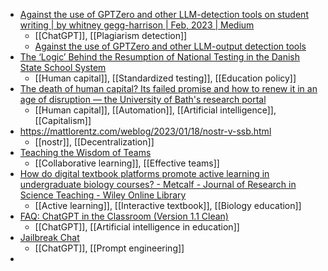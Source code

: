 - [Against the use of GPTZero and other LLM-detection tools on student writing | by whitney gegg-harrison | Feb, 2023 | Medium](https://writerethink.medium.com/against-the-use-of-gptzero-and-other-llm-detection-tools-on-student-writing-b876b9d1b587)
	- [[ChatGPT]], [[Plagiarism detection]]
	- [Against the use of GPTZero and other LLM-output detection tools](https://docs.google.com/document/d/1CXgsYD-Sk-FqrbiaK2XeRwgRK56RG7-1rX2DDMV0JAA/mobilebasic)
- [The ‘Logic’ Behind the Resumption of National Testing in the Danish State School System](https://blog.eera-ecer.de/national-testing-in-the-danish-state-school/)
	- [[Human capital]], [[Standardized testing]], [[Education policy]]
- [The death of human capital? Its failed promise and how to renew it in an age of disruption — the University of Bath's research portal](https://researchportal.bath.ac.uk/en/publications/the-death-of-human-capital)
	- [[Human capital]], [[Automation]], [[Artificial intelligence]], [[Capitalism]]
- https://mattlorentz.com/weblog/2023/01/18/nostr-v-ssb.html
	- [[nostr]], [[Decentralization]]
- [Teaching the Wisdom of Teams](https://connect.chronicle.com/CHE-CI-WC-2023-01-23-C-Collaboration-TrendsSnapshot-Cisco_Landing-Page.html)
	- [[Collaborative learning]], [[Effective teams]]
- [How do digital textbook platforms promote active learning in undergraduate biology courses? - Metcalf - Journal of Research in Science Teaching - Wiley Online Library](https://onlinelibrary.wiley.com/doi/10.1002/tea.21845)
	- [[Active learning]], [[Interactive textbook]], [[Biology education]]
- [FAQ: ChatGPT in the Classroom (Version 1.1 Clean)](https://docs.google.com/document/d/11FdWkwP1D1_XhG4EWZqtmTJoirMH1OOdeof96BZWwGA/mobilebasic)
	- [[ChatGPT]], [[Artificial intelligence in education]]
- [Jailbreak Chat](https://www.jailbreakchat.com/)
	- [[ChatGPT]], [[Prompt engineering]]
-
